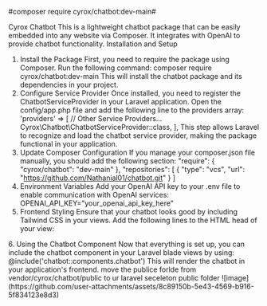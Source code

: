 
#composer require cyrox/chatbot:dev-main#


Cyrox Chatbot
This is a lightweight chatbot package that can be easily embedded into any website via Composer.
It integrates with OpenAI to provide chatbot functionality.
Installation and Setup
1. Install the Package
First, you need to require the package using Composer. Run the following command:
composer require cyrox/chatbot:dev-main
This will install the chatbot package and its dependencies in your project.
2. Configure Service Provider
Once installed, you need to register the ChatbotServiceProvider in your Laravel application. Open
the config/app.php file and add the following line to the providers array:
'providers' => [
// Other Service Providers...
Cyrox\Chatbot\ChatbotServiceProvider::class,
],
This step allows Laravel to recognize and load the chatbot service provider, making the package
functional in your application.
3. Update Composer Configuration
If you manage your composer.json file manually, you should add the following section:
"require": {
"cyrox/chatbot": "dev-main"
},
"repositories": [
{
"type": "vcs",
"url": "https://github.com/Nathanial01/chatbot.git"
}
]
4. Environment Variables
Add your OpenAI API key to your .env file to enable communication with OpenAI services:
OPENAI_API_KEY="your_openai_api_key_here"
5. Frontend Styling
Ensure that your chatbot looks good by including Tailwind CSS in your views. Add the following lines
to the HTML head of your view:
<link href="https://cdn.jsdelivr.net/npm/tailwindcss@2.0.3/dist/tailwind.min.css" rel="stylesheet">
<link href="{{ asset('css/style.css') }}" rel="stylesheet">
6. Using the Chatbot Component
Now that everything is set up, you can include the chatbot component in your Laravel blade views
by using:
@include('chatbot::components.chatbot')
This will render the chatbot in your application's frontend.
move the publice forlde from vendor/cyrox/chatbot/public to ur laravel seceleton public folder
![image](https://github.com/user-attachments/assets/8c89150b-5e43-4569-b916-5f834123e8d3)

